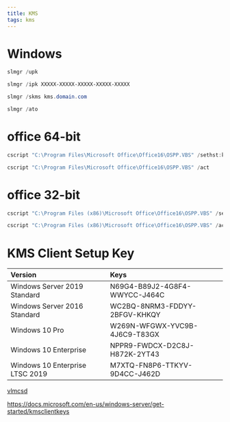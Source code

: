 ```yaml
---
title: KMS
tags: kms
---
```

<!--more-->

# Windows
```powershell
slmgr /upk

slmgr /ipk XXXXX-XXXXX-XXXXX-XXXXX-XXXXX

slmgr /skms kms.domain.com

slmgr /ato

```

# office 64-bit
```powershell
cscript "C:\Program Files\Microsoft Office\Office16\OSPP.VBS" /sethst:kms.domain.com

cscript "C:\Program Files\Microsoft Office\Office16\OSPP.VBS" /act

```
# office 32-bit
```powershell
cscript "C:\Program Files (x86)\Microsoft Office\Office16\OSPP.VBS" /sethst:kms.domain.com

cscript "C:\Program Files (x86)\Microsoft Office\Office16\OSPP.VBS" /act

```
# KMS Client Setup Key

|Version                        |Keys                           |
|:-------                       |:-------                       |
|Windows Server 2019 Standard   |N69G4-B89J2-4G8F4-WWYCC-J464C  |
|Windows Server 2016 Standard   |WC2BQ-8NRM3-FDDYY-2BFGV-KHKQY  |
|Windows 10 Pro	                |W269N-WFGWX-YVC9B-4J6C9-T83GX  |
|Windows 10 Enterprise	        |NPPR9-FWDCX-D2C8J-H872K-2YT43  |
|Windows 10 Enterprise LTSC 2019|M7XTQ-FN8P6-TTKYV-9D4CC-J462D  |


[vlmcsd](https://github.com/Wind4/vlmcsd/releases)

https://docs.microsoft.com/en-us/windows-server/get-started/kmsclientkeys
